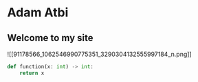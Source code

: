 # Adam Atbi
## Welcome to my site

![[91178566_1062546990775351_3290304132555997184_n.png]]

```python
def function(x: int) -> int:
    return x
```